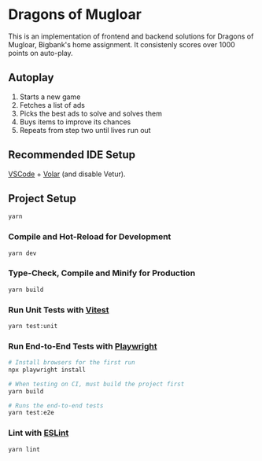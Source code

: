 # Dragons of Mugloar

This is an implementation of frontend and backend solutions for Dragons of Mugloar, Bigbank's home assignment. It consistenly scores over 1000 points on auto-play.

## Autoplay

1. Starts a new game
2. Fetches a list of ads
3. Picks the best ads to solve and solves them
4. Buys items to improve its chances
5. Repeats from step two until lives run out

## Recommended IDE Setup

[VSCode](https://code.visualstudio.com/) + [Volar](https://marketplace.visualstudio.com/items?itemName=Vue.volar) (and disable Vetur).

## Project Setup

```sh
yarn
```

### Compile and Hot-Reload for Development

```sh
yarn dev
```

### Type-Check, Compile and Minify for Production

```sh
yarn build
```

### Run Unit Tests with [Vitest](https://vitest.dev/)

```sh
yarn test:unit
```

### Run End-to-End Tests with [Playwright](https://playwright.dev)

```sh
# Install browsers for the first run
npx playwright install

# When testing on CI, must build the project first
yarn build

# Runs the end-to-end tests
yarn test:e2e
```

### Lint with [ESLint](https://eslint.org/)

```sh
yarn lint
```
